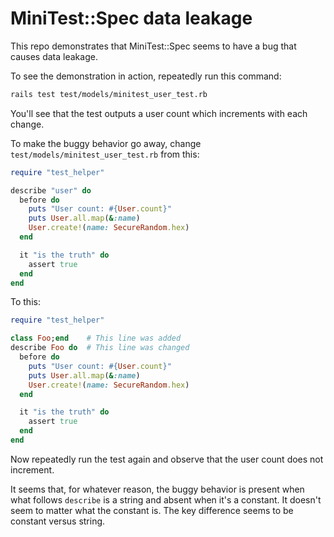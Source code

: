 # MiniTest::Spec data leakage

This repo demonstrates that MiniTest::Spec seems to have a bug that causes data leakage.

To see the demonstration in action, repeatedly run this command:
```bash
rails test test/models/minitest_user_test.rb
```

You'll see that the test outputs a user count which increments with each change.

To make the buggy behavior go away, change `test/models/minitest_user_test.rb` from this:

```ruby
require "test_helper"

describe "user" do
  before do
    puts "User count: #{User.count}"
    puts User.all.map(&:name)
    User.create!(name: SecureRandom.hex)
  end

  it "is the truth" do
    assert true
  end
end
```

To this:

```ruby
require "test_helper"

class Foo;end    # This line was added
describe Foo do  # This line was changed
  before do
    puts "User count: #{User.count}"
    puts User.all.map(&:name)
    User.create!(name: SecureRandom.hex)
  end

  it "is the truth" do
    assert true
  end
end
```

Now repeatedly run the test again and observe that the user count does not increment.

It seems that, for whatever reason, the buggy behavior is present when what follows `describe` is a string and absent when it's a constant. It doesn't seem to matter what the constant is. The key difference seems to be constant versus string.
